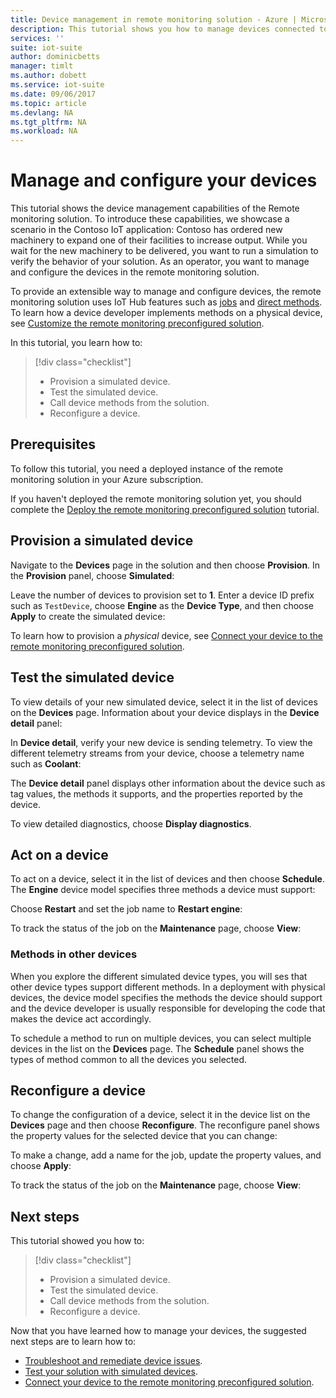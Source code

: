 ```yaml
---
title: Device management in remote monitoring solution - Azure | Microsoft Docs
description: This tutorial shows you how to manage devices connected to the remote monitoring solution.
services: ''
suite: iot-suite
author: dominicbetts
manager: timlt
ms.author: dobett
ms.service: iot-suite
ms.date: 09/06/2017
ms.topic: article
ms.devlang: NA
ms.tgt_pltfrm: NA
ms.workload: NA
---
```


# Manage and configure your devices

This tutorial shows the  device management capabilities of the Remote monitoring solution. To introduce these capabilities, we showcase a scenario in the Contoso IoT application:
Contoso has ordered new machinery to expand one of their facilities to increase output. While you wait for the new machinery to be delivered, you want to run a simulation to verify the behavior of your solution. As an operator, you want to manage and configure the devices in the remote monitoring solution.

To provide an extensible way to manage and configure devices, the remote monitoring solution uses IoT Hub features such as [jobs](../iot-hub/iot-hub-devguide-jobs.md) and [direct methods](../iot-hub/iot-hub-devguide-direct-methods.md). To learn how a device developer implements methods on a physical device, see [Customize the remote monitoring preconfigured solution](iot-suite-remote-monitoring-customize.md).

In this tutorial, you learn how to:

>[!div class="checklist"]
> * Provision a simulated device.
> * Test the simulated device.
> * Call device methods from the solution.
> * Reconfigure a device.

## Prerequisites

To follow this tutorial, you need a deployed instance of the remote monitoring solution in your Azure subscription.

If you haven't deployed the remote monitoring solution yet, you should complete the [Deploy the remote monitoring preconfigured solution](iot-suite-remote-monitoring-deploy.md) tutorial.

## Provision a simulated device

Navigate to the **Devices** page in the solution and then choose **Provision**. In the **Provision** panel, choose **Simulated**:

<!-- TODO insert screenshot -->

Leave the number of devices to provision set to **1**. Enter a device ID prefix such as `TestDevice`, choose **Engine** as the **Device Type**, and then choose **Apply** to create the simulated device:

<!-- TODO insert screenshot -->

To learn how to provision a *physical* device, see [Connect your device to the remote monitoring preconfigured solution](iot-suite-connecting-devices-node.md).

## Test the simulated device

To view details of your new simulated device, select it in the list of devices on the **Devices** page. Information about your device displays in the **Device detail** panel:

<!-- TODO insert screenshot -->

In **Device detail**, verify your new device is sending telemetry. To view the different telemetry streams from your device, choose a telemetry name such as **Coolant**:

<!-- TODO insert screenshot -->

The **Device detail** panel displays other information about the device such as tag values, the methods it supports, and the properties reported by the device.

To view detailed diagnostics, choose **Display diagnostics**.

## Act on a device

To act on a device, select it in the list of devices and then choose **Schedule**. The **Engine** device model specifies three methods a device must support:

<!-- TODO insert screenshot -->

Choose **Restart** and set the job name to **Restart engine**:

<!-- Insert screenshot here -->

To track the status of the job on the **Maintenance** page, choose **View**:

<!-- Insert screenshot here -->

### Methods in other devices

When you explore the different simulated device types, you will ses that other device types support different methods. In a deployment with physical devices, the device model specifies the methods the device should support and the device developer is usually responsible for developing the code that makes the device act accordingly. 

To schedule a method to run on multiple devices, you can select multiple devices in the list on the **Devices** page. The **Schedule** panel shows the types of method common to all the devices you selected.

## Reconfigure a device

To change the configuration of a device, select it in the device list on the **Devices** page and then choose **Reconfigure**. The reconfigure panel shows the property values for the selected device that you can change:

<!-- Insert screenshot here -->

To make a change, add a name for the job, update the property values, and choose **Apply**:

<!-- Insert screenshot here -->

To track the status of the job on the **Maintenance** page, choose **View**:

<!-- Insert screenshot here -->

## Next steps

This tutorial showed you how to:

<!-- Repeat task list from intro -->
>[!div class="checklist"]
> * Provision a simulated device.
> * Test the simulated device.
> * Call device methods from the solution.
> * Reconfigure a device.

Now that you have learned how to manage your devices, the suggested next steps are to learn how to:

* [Troubleshoot and remediate device issues](iot-suite-remote-monitoring-maintain.md).
* [Test your solution with simulated devices](iot-suite-remote-monitoring-test.md).
* [Connect your device to the remote monitoring preconfigured solution](iot-suite-connecting-devices-node.md).

<!-- Next tutorials in the sequence -->